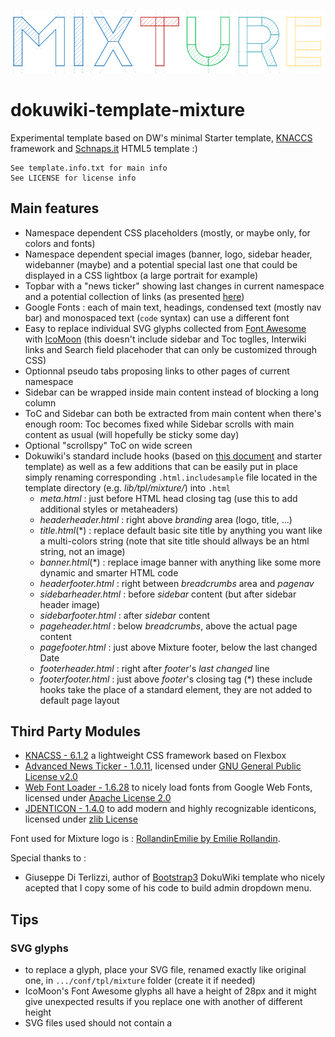 ![Mixture - Dokuwiki template](/images/Mixture_800x160.png)
# dokuwiki-template-mixture
Experimental template based on DW's minimal Starter template, [KNACCS](http://knacss.com/) framework and [Schnaps.it](http://schnaps.it/) HTML5 template :)

    See template.info.txt for main info
    See LICENSE for license info

## Main features

* Namespace dependent CSS placeholders (mostly, or maybe only, for colors and fonts)
* Namespace dependent special images (banner, logo, sidebar header, widebanner (maybe) and a potential special last one that could be displayed in a CSS lightbox (a large portrait for example)
* Topbar with a "news ticker" showing last changes in current namespace and a potential collection of links (as presented [here](https://www.dokuwiki.org/tips:topbar))
* Google Fonts : each of main text, headings, condensed text (mostly nav bar) and monospaced text (```code``` syntax) can use a different font
* Easy to replace individual SVG glyphs collected from  [Font Awesome](http://fontawesome.io/) with [IcoMoon](https://icomoon.io/) (this doesn't include sidebar and Toc toglles, Interwiki links and Search field placehoder that can only be customized through CSS)
* Optionnal pseudo tabs proposing links to other pages of current namespace
* Sidebar can be wrapped inside main content instead of blocking a long column
* ToC and Sidebar can both be extracted from main content when there's enough room: Toc becomes fixed while Sidebar scrolls with main content as usual (will hopefully be sticky some day)
* Optional "scrollspy" ToC on wide screen
* Dokuwiki's standard include hooks (based on [this document](https://www.dokuwiki.org/include_hooks) and starter template) as well as a few additions that can be easily put in place simply renaming corresponding `.html.includesample` file located in the template directory (e.g. *lib/tpl/mixture/*) into `.html`
  * *meta.html* : just before HTML head closing tag (use this to add additional styles or metaheaders)
  * *headerheader.html* : right above *branding* area (logo, title, ...)
  * *title.html*(*) : replace default basic site title by anything you want like a multi-colors string (note that site title should allways be an html string, not an image)
  * *banner.html*(*) : replace image banner with anything like some more dynamic and smarter HTML code
  * *headerfooter.html* : right between *breadcrumbs* area and *pagenav*
  * *sidebarheader.html* : before *sidebar* content (but after sidebar header image)
  * *sidebarfooter.html* : after *sidebar* content
  * *pageheader.html* : below *breadcrumbs*, above the actual page content
  * *pagefooter.html* : just above Mixture footer, below  the last changed Date
  * *footerheader.html* : right after *footer*'s *last changed* line
  * *footerfooter.html* : just above *footer*'s closing tag
(*) these include hooks take the place of a standard element, they are not added to default page layout

## Third Party Modules

* [KNACSS - 6.1.2](http://knacss.com/) a lightweight CSS framework based on Flexbox
* [Advanced News Ticker - 1.0.11](http://risq.github.io/jquery-advanced-news-ticker/), licensed under [GNU General Public License v2.0](https://www.gnu.org/licenses/gpl-2.0.en.html)
* [Web Font Loader - 1.6.28](https://github.com/typekit/webfontloader) to nicely load fonts from Google Web Fonts, licensed under [Apache License 2.0](https://www.apache.org/licenses/LICENSE-2.0)
* [JDENTICON - 1.4.0](https://jdenticon.com/) to add modern and highly recognizable identicons, licensed under [zlib License](https://www.zlib.net/zlib_license.html)

Font used for Mixture logo is : [RollandinEmilie by Emilie Rollandin](http://www.archistico.com/).

Special thanks to :
* Giuseppe Di Terlizzi, author of [Bootstrap3](https://www.dokuwiki.org/template:bootstrap3) DokuWiki template who nicely acepted that I copy some of his code to build admin dropdown menu.

## Tips

### SVG glyphs
  * to replace a glyph, place your SVG file, renamed exactly like original one, in ```.../conf/tpl/mixture``` folder (create it if needed)
  * IcoMoon's Font Awesome glyphs all have a height of 28px and it might give unexpected results if you replace one with another of different height
  * SVG files used should not contain a <title> node (or it will be used as glyph tooltip, overriding any Dokuwiki tooltip string), so glyphs from IcoMoon must be edited
